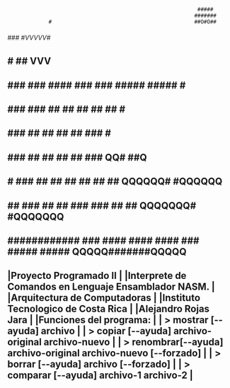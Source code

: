 
                                                                #####
                                                               #######
                 #                                             ##O#O##
 ######        ###                                             #VVVVV#
   ##           #                                            ##  VVV  ##
   ##          ###   ### ####   ###     ###  ##### #####    #          ##
   ##          ###   ###    ##  ##      ##    ##   ##      #            ##
   ##          ###   ##     ##  ##      ##      ###        #            ###
   ##          ###   ##     ##  ##      ##      ###       QQ#           ##Q
   ##       #  ###   ##     ##  ##      ##     ## ##    QQQQQQ#       #QQQQQQ
   ##      ##  ###   ##     ##  ###    ###    ##   ##   QQQQQQQ#     #QQQQQQQ
 ############  ###  ####   ####   #### ###  ##### #####   QQQQQ#######QQQQQ
 -----------------------------------------------------------------------------
|Proyecto Programado II                                                       |
|Interprete de Comandos en Lenguaje Ensamblador NASM.                         |
|Arquitectura de Computadoras                                                 |
|Instituto Tecnologico de Costa Rica                                          |
|Alejandro Rojas Jara                                                         |
|Funciones del programa:                                                      |
|  > mostrar  [--ayuda] archivo                                               |
|  > copiar   [--ayuda] archivo-original archivo-nuevo                        |
|  > renombrar[--ayuda] archivo-original archivo-nuevo [--forzado]            |
|  > borrar   [--ayuda] archivo [--forzado]                                   |
|  > comparar [--ayuda] archivo-1 archivo-2                                   |
 -----------------------------------------------------------------------------

